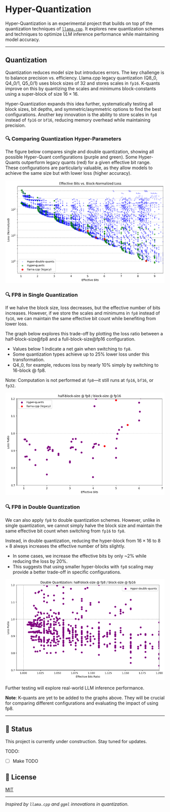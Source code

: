 # Hyper-Quantization

Hyper-Quantization is an experimental project that builds on top pf the quantization techniques of [`llama.cpp`](https://github.com/ggerganov/llama.cpp). It explores new quantization schemes and techniques to optimize LLM inference performance while maintaining model accuracy.

---

## Quantization

Quantization reduces model size but introduces errors. The key challenge is to balance precision vs. efficiency. Llama.cpp legacy quantization (Q8_0, Q4_0/1, Q5_0/1) uses block sizes of $32$ and stores scales in `fp16`. K-quants improve on this by quantizing the scales and minimums block-constants using a super-block of size $16\times16$.  

Hyper-Quantization expands this idea further, systematically testing all block sizes, bit depths, and symmetric/asymmetric options to find the best configurations. Another key innovation is the ability to store scales in `fp8` instead of `fp16` or `bf16`, reducing memory overhead while maintaining precision.  

### 🔍 Comparing Quantization Hyper-Parameters

The figure below compares single and double quantization, showing all possible Hyper-Quant configurations (purple and green). Some Hyper-Quants outperform legacy quants (red) for a given effective bit range. These configurations are particularly valuable, as they allow models to achieve the same size but with lower loss (higher accuracy).  

![Quantization loss](./assets/quantization-loss.png)  

### 🔍 FP8 in Single Quantization  

If we halve the block size, loss decreases, but the effective number of bits increases. However, if we store the scales and minimums in `fp8` instead of `fp16`, we can maintain the same effective bit count while benefiting from lower loss.  

The graph below explores this trade-off by plotting the loss ratio between a half-block-size@fp8 and a full-block-size@fp16 configuration.  

- Values below 1 indicate a net gain when switching to `fp8`.  
- Some quantization types achieve up to 25% lower loss under this transformation.  
- Q4_0, for example, reduces loss by nearly 10% simply by switching to 16-block @ fp8.  

Note: Computation is not performed at `fp8`—it still runs at `fp16`, `bf16`, or `fp32`.  

![Quantization loss](./assets/quantization-fp16-fp8-ratio.png)  

### 🔍 FP8 in Double Quantization  

We can also apply `fp8` to double quantization schemes. However, unlike in single quantization, we cannot simply halve the block size and maintain the same effective bit count when switching from `fp16` to `fp8`.  

Instead, in double quantization, reducing the hyper-block from $16 \times 16$ to $8 \times 8$ always increases the effective number of bits slightly.  

- In some cases, we increase the effective bits by only ~2% while reducing the loss by 20%.  
- This suggests that using smaller hyper-blocks with `fp8` scaling may provide a better trade-off in specific configurations.  

![Quantization loss](./assets/double-quantization-fp16-fp8-ratio.png)  

Further testing will explore real-world LLM inference performance.  

**Note**: K-quants are yet to be added to the graphs above. They will be crucial for comparing different configurations and evaluating the impact of using fp8.

---

## 📌 Status
This project is currently under construction. Stay tuned for updates.

TODO:
- [ ] Make TODO

## 📄 License
[MIT](./LICENSE)

---

*Inspired by `llama.cpp` and `ggml` innovations in quantization.* 
